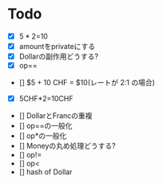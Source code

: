 # Todo

* [x] $5*2=$10
* [x] amountをprivateにする
* [x] Dollarの副作用どうする?
* [x] op==
* [] $5 + 10 CHF = $10(レートが 2:1 の場合)
* [x] 5CHF*2=10CHF
* [] DollarとFrancの重複
* [] op==の一般化
* [] op*の一般化
* [] Moneyの丸め処理どうする?
* [] op!=
* [] op<
* [] hash of Dollar
